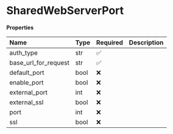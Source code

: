 # SharedWebServerPort

**Properties**

| Name                 | Type | Required | Description |
| :------------------- | :--- | :------- | :---------- |
| auth_type            | str  | ✅       |             |
| base_url_for_request | str  | ✅       |             |
| default_port         | bool | ❌       |             |
| enable_port          | bool | ❌       |             |
| external_port        | int  | ❌       |             |
| external_ssl         | bool | ❌       |             |
| port                 | int  | ❌       |             |
| ssl                  | bool | ❌       |             |

